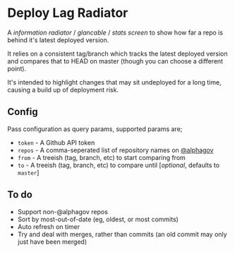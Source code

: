 # Deploy Lag Radiator

A _information radiator_ / _glancable_ / _stats screen_ to show how far a repo is behind it's latest deployed version.

It relies on a consistent tag/branch which tracks the latest deployed version and compares that to HEAD on master (though you can choose a different point).

It's intended to highlight changes that may sit undeployed for a long time, causing a build up of deployment risk.

## Config

Pass configuration as query params, supported params are;

* `token` - A Github API token
* `repos` - A comma-seperated list of repository names on [@alphagov](https://github.com/alphagov)
* `from` - A treeish (tag, branch, etc) to start comparing from
* `to` - A treeish (tag, branch, etc) to compare until [_optional_, defaults to `master`]

## To do

* Support non-@alphagov repos
* Sort by most-out-of-date (eg, oldest, or most commits)
* Auto refresh on timer
* Try and deal with merges, rather than commits (an old commit may only just have been merged)
